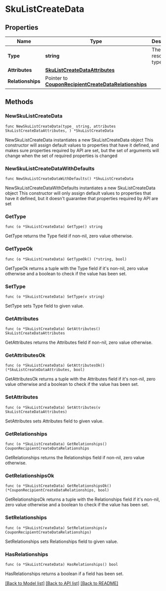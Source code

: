 # SkuListCreateData

## Properties

Name | Type | Description | Notes
------------ | ------------- | ------------- | -------------
**Type** | **string** | The resource&#39;s type | 
**Attributes** | [**SkuListCreateDataAttributes**](SkuListCreateDataAttributes.md) |  | 
**Relationships** | Pointer to [**CouponRecipientCreateDataRelationships**](CouponRecipientCreateDataRelationships.md) |  | [optional] 

## Methods

### NewSkuListCreateData

`func NewSkuListCreateData(type_ string, attributes SkuListCreateDataAttributes, ) *SkuListCreateData`

NewSkuListCreateData instantiates a new SkuListCreateData object
This constructor will assign default values to properties that have it defined,
and makes sure properties required by API are set, but the set of arguments
will change when the set of required properties is changed

### NewSkuListCreateDataWithDefaults

`func NewSkuListCreateDataWithDefaults() *SkuListCreateData`

NewSkuListCreateDataWithDefaults instantiates a new SkuListCreateData object
This constructor will only assign default values to properties that have it defined,
but it doesn't guarantee that properties required by API are set

### GetType

`func (o *SkuListCreateData) GetType() string`

GetType returns the Type field if non-nil, zero value otherwise.

### GetTypeOk

`func (o *SkuListCreateData) GetTypeOk() (*string, bool)`

GetTypeOk returns a tuple with the Type field if it's non-nil, zero value otherwise
and a boolean to check if the value has been set.

### SetType

`func (o *SkuListCreateData) SetType(v string)`

SetType sets Type field to given value.


### GetAttributes

`func (o *SkuListCreateData) GetAttributes() SkuListCreateDataAttributes`

GetAttributes returns the Attributes field if non-nil, zero value otherwise.

### GetAttributesOk

`func (o *SkuListCreateData) GetAttributesOk() (*SkuListCreateDataAttributes, bool)`

GetAttributesOk returns a tuple with the Attributes field if it's non-nil, zero value otherwise
and a boolean to check if the value has been set.

### SetAttributes

`func (o *SkuListCreateData) SetAttributes(v SkuListCreateDataAttributes)`

SetAttributes sets Attributes field to given value.


### GetRelationships

`func (o *SkuListCreateData) GetRelationships() CouponRecipientCreateDataRelationships`

GetRelationships returns the Relationships field if non-nil, zero value otherwise.

### GetRelationshipsOk

`func (o *SkuListCreateData) GetRelationshipsOk() (*CouponRecipientCreateDataRelationships, bool)`

GetRelationshipsOk returns a tuple with the Relationships field if it's non-nil, zero value otherwise
and a boolean to check if the value has been set.

### SetRelationships

`func (o *SkuListCreateData) SetRelationships(v CouponRecipientCreateDataRelationships)`

SetRelationships sets Relationships field to given value.

### HasRelationships

`func (o *SkuListCreateData) HasRelationships() bool`

HasRelationships returns a boolean if a field has been set.


[[Back to Model list]](../README.md#documentation-for-models) [[Back to API list]](../README.md#documentation-for-api-endpoints) [[Back to README]](../README.md)


